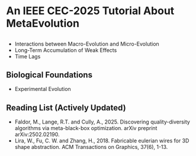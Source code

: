 # An IEEE CEC-2025 Tutorial About MetaEvolution

## 

* Interactions between Macro-Evolution and Micro-Evolution
* Long-Term Accumulation of Weak Effects
* Time Lags

## Biological Foundations

* Experimental Evolution

## Reading List (Actively Updated)

* Faldor, M., Lange, R.T. and Cully, A., 2025. Discovering quality-diversity algorithms via meta-black-box optimization. arXiv preprint arXiv:2502.02190.
* Lira, W., Fu, C. W. and Zhang, H., 2018. Fabricable eulerian wires for 3D shape abstraction. ACM Transactions on Graphics, 37(6), 1-13.
